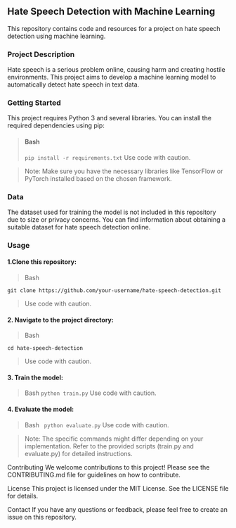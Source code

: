 ## Hate Speech Detection with Machine Learning
This repository contains code and resources for a project on hate speech detection using machine learning.

### Project Description
Hate speech is a serious problem online, causing harm and creating hostile environments. This project aims to develop a machine learning model to automatically detect hate speech in text data.

### Getting Started
This project requires Python 3 and several libraries. You can install the required dependencies using pip:

> #### Bash
> `pip install -r requirements.txt`
> Use code with caution.


> Note: Make sure you have the necessary libraries like TensorFlow or PyTorch installed based on the chosen framework.

### Data
The dataset used for training the model is not included in this repository due to size or privacy concerns. You can find information about obtaining a suitable dataset for hate speech detection online.

### Usage
#### 1.Clone this repository:

> Bash

`git clone https://github.com/your-username/hate-speech-detection.git`
> Use code with caution.

#### 2. Navigate to the project directory:
> Bash

`cd hate-speech-detection`
> Use code with caution.

#### 3. Train the model:
> Bash
`python train.py`
> Use code with caution.

#### 4. Evaluate the model:
> Bash
` python evaluate.py`
> Use code with caution.

> Note: The specific commands might differ depending on your implementation. Refer to the provided scripts (train.py and evaluate.py) for detailed instructions.

Contributing
We welcome contributions to this project! Please see the CONTRIBUTING.md file for guidelines on how to contribute.

License
This project is licensed under the MIT License. See the LICENSE file for details.

Contact
If you have any questions or feedback, please feel free to create an issue on this repository.

